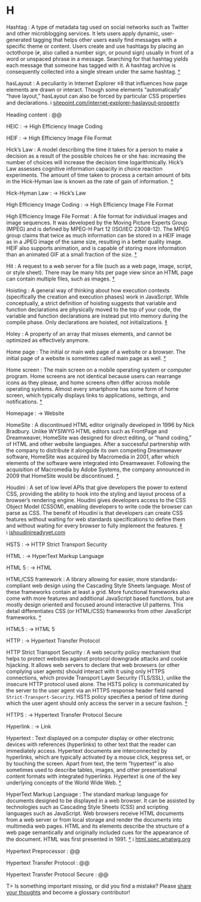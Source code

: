 # H

Hashtag
: A type of metadata tag used on social networks such as Twitter and other microblogging services. It lets users apply dynamic, user-generated tagging that helps other users easily find messages with a specific theme or content. Users create and use hashtags by placing an octothorpe (`#`, also called a number sign, or pound sign) usually in front of a word or unspaced phrase in a message. Searching for that hashtag yields each message that someone has tagged with it. A hashtag archive is consequently collected into a single stream under the same hashtag.&nbsp;[†](#w-hashtag)

hasLayout
: A peculiarity in Internet Explorer ≤8 that influences how page elements are drawn or interact. Though some elements “automatically” “have layout,” hasLayout can also be forced by particular CSS properties and declarations. ℹ︎&nbsp;[sitepoint.com/internet-explorer-haslayout-property](https://www.sitepoint.com/internet-explorer-haslayout-property/)

Heading content
: @@

HEIC
: → High Efficiency Image Coding

HEIF
: → High Efficiency Image File Format

Hick’s Law
: A model describing the time it takes for a person to make a decision as a result of the possible choices he or she has: increasing the number of choices will increase the decision time logarithmically. Hick’s Law assesses cognitive information capacity in choice reaction experiments. The amount of time taken to process a certain amount of bits in the Hick-Hyman law is known as the rate of gain of information.&nbsp;[†](#w-hicks-law)

Hick-Hyman Law
: → Hick’s Law

High Efficiency Image Coding
: → High Efficiency Image File Format

High Efficiency Image File Format
: A file format for individual images and image sequences. It was developed by the Moving Picture Experts Group (MPEG) and is defined by MPEG-H Part 12 (ISO/IEC 23008-12). The MPEG group claims that twice as much information can be stored in a HEIF image as in a JPEG image of the same size, resulting in a better quality image. HEIF also supports animation, and is capable of storing more information than an animated GIF at a small fraction of the size.&nbsp;[†](#w-heif)

Hit
: A request to a web server for a file (such as a web page, image, script, or style sheet). There may be many hits per page view since an HTML page can contain multiple files, such as images.&nbsp;[†](#w-hit)

Hoisting
: A general way of thinking about how execution contexts (specifically the creation and execution phases) work in JavaScript. While conceptually, a strict definition of hoisting suggests that variable and function declarations are physically moved to the top of your code, the variable and function declarations are instead put into memory during the compile phase. Only declarations are hoisted, not initializations.&nbsp;[‡](#m-hoisting)

Holey
: A property of an array that misses elements, and cannot be optimized as effectively anymore.

Home page
: The initial or main web page of a website or a browser. The initial page of a website is sometimes called main page as well.&nbsp;[†](#w-home-page)

Home screen
: The main screen on a mobile operating system or computer program. Home screens are not identical because users can rearrange icons as they please, and home screens often differ across mobile operating systems. Almost every smartphone has some form of home screen, which typically displays links to applications, settings, and notifications.&nbsp;[†](#w-home-screen)

Homepage
: → Website

HomeSite
: A discontinued HTML editor originally developed in 1996 by Nick Bradbury. Unlike WYSIWYG HTML editors such as FrontPage and Dreamweaver, HomeSite was designed for direct editing, or “hand coding,” of HTML and other website languages. After a successful partnership with the company to distribute it alongside its own competing Dreamweaver software, HomeSite was acquired by Macromedia in 2001, after which elements of the software were integrated into Dreamweaver. Following the acquisition of Macromedia by Adobe Systems, the company announced in 2009 that HomeSite would be discontinued.&nbsp;[†](#w-homesite)

Houdini
: A set of low level APIs that give developers the power to extend CSS, providing the ability to hook into the styling and layout process of a browser’s rendering engine. Houdini gives developers access to the CSS Object Model (CSSOM), enabling developers to write code the browser can parse as CSS. The benefit of Houdini is that developers can create CSS features without waiting for web standards specifications to define them and without waiting for every browser to fully implement the features.&nbsp;[‡](#m-houdini) ℹ︎&nbsp;[ishoudinireadyyet.com](https://ishoudinireadyyet.com/)

HSTS
: → HTTP Strict Transport Security

HTML
: → HyperText Markup Language

HTML 5
: → HTML

HTML/CSS framework
: A library allowing for easier, more standards-compliant web design using the Cascading Style Sheets language. Most of these frameworks contain at least a grid. More functional frameworks also come with more features and additional JavaScript based functions, but are mostly design oriented and focused around interactive UI patterns. This detail differentiates CSS (or HTML/CSS) frameworks from other JavaScript frameworks.&nbsp;[†](#w-css-framework)

HTML5
: → HTML 5

HTTP
: → Hypertext Transfer Protocol

HTTP Strict Transport Security
: A web security policy mechanism that helps to protect websites against protocol downgrade attacks and cookie hijacking. It allows web servers to declare that web browsers (or other complying user agents) should interact with it using only HTTPS connections, which provide Transport Layer Security (TLS/SSL), unlike the insecure HTTP protocol used alone. The HSTS policy is communicated by the server to the user agent via an HTTPS response header field named `Strict-Transport-Security`. HSTS policy specifies a period of time during which the user agent should only access the server in a secure fashion.&nbsp;[†](#w-hsts)

HTTPS
: → Hypertext Transfer Protocol Secure

Hyperlink
: → Link

Hypertext
: Text displayed on a computer display or other electronic devices with references (hyperlinks) to other text that the reader can immediately access. Hypertext documents are interconnected by hyperlinks, which are typically activated by a mouse click, keypress set, or by touching the screen. Apart from text, the term “hypertext” is also sometimes used to describe tables, images, and other presentational content formats with integrated hyperlinks. Hypertext is one of the key underlying concepts of the World Wide Web.&nbsp;[†](#w-hypertext)

HyperText Markup Language
: The standard markup language for documents designed to be displayed in a web browser. It can be assisted by technologies such as Cascading Style Sheets (CSS) and scripting languages such as JavaScript. Web browsers receive HTML documents from a web server or from local storage and render the documents into multimedia web pages. HTML and its elements describe the structure of a web page semantically and originally included cues for the appearance of the document. HTML was first presented in 1991.&nbsp;[†](#w-html) ℹ︎&nbsp;[html.spec.whatwg.org](https://html.spec.whatwg.org/)

Hypertext Preprocessor
: @@

Hypertext Transfer Protocol
: @@

Hypertext Transfer Protocol Secure
: @@

T> Is something important missing, or did you find a mistake? Please [share your thoughts](https://github.com/j9t/web-development-glossary/blob/master/manuscript/h.md) and become a glossary&nbsp;contributor!